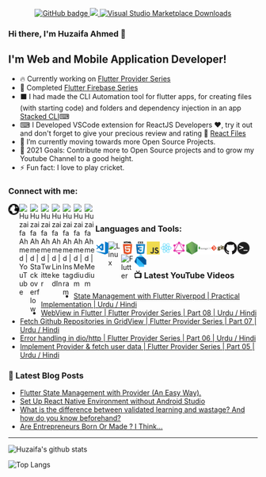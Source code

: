<p align="center">
  <a href="https://github.com/Huzaifaahmed20">
    <img src="https://img.shields.io/github/followers/Huzaifaahmed20?label=Followers&logo=GitHub&style=for-the-badge" alt="GitHub badge" />
  </a>
  <a href="http://twitter.com/Huzaifa_Ahmed19">
    <img src="https://img.shields.io/twitter/follow/Huzaifa_Ahmed19?label=Twitter&logo=twitter&style=for-the-badge" />
  </a>
<!--   <a href="https://www.youtube.com/c/LivDev">
    <img src="https://img.shields.io/youtube/views/zFuATOlE77w?label=YouTube&logo=YouTube&style=for-the-badge" />
  </a> -->
  <a href="https://marketplace.visualstudio.com/items?itemName=Huzaifa-Ahmed.react-files">
   <img alt="Visual Studio Marketplace Downloads" src="https://img.shields.io/visual-studio-marketplace/i/Huzaifa-Ahmed.react-files?color=%23007ACC&label=VS%20Code%20Extension&logo=Visual%20Studio%20Code&style=for-the-badge"/>
  </a>
</p>

### Hi there, I'm Huzaifa Ahmed 👋

## I'm Web and Mobile Application Developer!
- 🔥 Currently working on [Flutter Provider Series][flutter-provider-series]
- 🔭 Completed [Flutter Firebase Series][youtube-flutter-playlist]
- ⬛️  I had made the CLI Automation tool for flutter apps, for creating files (with starting code) and folders and dependency injection in an app [Stacked CLI][stacked-cli]⌨
- ⌨ I Developed VSCode extension for ReactJS Developers ❤️️, try it out and don't forget to give your precious review and rating 🌟 [React Files][react-files]
- 🌱  I’m currently moving towards more Open Source Projects.
- 🥅  2021 Goals: Contribute more to Open Source projects and to grow my Youtube Channel to a good height.
- ⚡  Fun fact: I love to play cricket.

### Connect with me:

[<img align="left" width="22px" src="https://raw.githubusercontent.com/iconic/open-iconic/master/svg/globe.svg" />][website]
[<img align="left" alt="Huzaifa Ahmed | YouTube" width="22px" src="https://cdn.jsdelivr.net/npm/simple-icons@v3/icons/youtube.svg" />][youtube]
[<img align="left" alt="Huzaifa Ahmed | Stackoverflow" width="22px" src="https://logodix.com/logo/379478.png" />][stackoverflow]
[<img align="left" alt="Huzaifa Ahmed | Twitter" width="22px" src="https://cdn.jsdelivr.net/npm/simple-icons@v3/icons/twitter.svg" />][twitter]
[<img align="left" alt="Huzaifa Ahmed | LinkedIn" width="22px" src="https://cdn.jsdelivr.net/npm/simple-icons@v3/icons/linkedin.svg" />][linkedin]
[<img align="left" alt="Huzaifa Ahmed | Instagram" width="22px" src="https://cdn.jsdelivr.net/npm/simple-icons@v3/icons/instagram.svg" />][instagram]
[<img align="left" alt="Huzaifa Ahmed | Medium" width="22px" src="https://seeklogo.com/images/M/medium-logo-93CDCF6451-seeklogo.com.png" />][medium]
[<img align="left" alt="Huzaifa Ahmed | Medium" width="22px" src="https://cdn.hashnode.com/res/hashnode/image/upload/v1592752137870/scHk9tTaA.png?auto=compress" />][hashnode]
<br />

### Languages and Tools:

<img align="left" alt="Visual Studio Code" width="26px" src="https://raw.githubusercontent.com/github/explore/80688e429a7d4ef2fca1e82350fe8e3517d3494d/topics/visual-studio-code/visual-studio-code.png" />

<img align="left" alt="Linux" width="26px" src="https://1000logos.net/wp-content/uploads/2017/03/LINUX-LOGO.png" />

<img align="left" alt="HTML5" width="26px" src="https://raw.githubusercontent.com/github/explore/80688e429a7d4ef2fca1e82350fe8e3517d3494d/topics/html/html.png" />

<img align="left" alt="CSS3" width="26px" src="https://raw.githubusercontent.com/github/explore/80688e429a7d4ef2fca1e82350fe8e3517d3494d/topics/css/css.png" />

<img align="left" alt="JavaScript" width="26px" src="https://raw.githubusercontent.com/github/explore/80688e429a7d4ef2fca1e82350fe8e3517d3494d/topics/javascript/javascript.png" />

<img align="left" alt="React" width="26px" src="https://raw.githubusercontent.com/github/explore/80688e429a7d4ef2fca1e82350fe8e3517d3494d/topics/react/react.png" />

<img align="left" alt="GraphQL" width="26px" src="https://raw.githubusercontent.com/github/explore/80688e429a7d4ef2fca1e82350fe8e3517d3494d/topics/graphql/graphql.png" />

<img align="left" alt="Node.js" width="26px" src="https://raw.githubusercontent.com/github/explore/80688e429a7d4ef2fca1e82350fe8e3517d3494d/topics/nodejs/nodejs.png" />

<img align="left" alt="MongoDB" width="26px" src="https://raw.githubusercontent.com/github/explore/80688e429a7d4ef2fca1e82350fe8e3517d3494d/topics/mongodb/mongodb.png" />

<img align="left" alt="Git" width="26px" src="https://raw.githubusercontent.com/github/explore/80688e429a7d4ef2fca1e82350fe8e3517d3494d/topics/git/git.png" />
<img align="left" alt="GitHub" width="26px" src="https://raw.githubusercontent.com/github/explore/78df643247d429f6cc873026c0622819ad797942/topics/github/github.png" />

<img align="left" alt="HTML5" width="26px" src="https://raw.githubusercontent.com/github/explore/80688e429a7d4ef2fca1e82350fe8e3517d3494d/topics/terminal/terminal.png" />

<img align="left" alt="Flutter" width="26px" src="https://cdn.worldvectorlogo.com/logos/flutter-logo.svg" />

<img align="left" alt="Dart" width="26px" src="https://raw.githubusercontent.com/github/explore/80688e429a7d4ef2fca1e82350fe8e3517d3494d/topics/dart/dart.png" />

<br/>
<br/>

### 📺 Latest YouTube Videos
<!-- YOUTUBE:START -->
- [State Management with Flutter Riverpod | Practical Implementation | Urdu / Hindi](https://www.youtube.com/watch?v=AEXY_SGWbXc)
- [WebView in Flutter | Flutter Provider Series | Part 08 | Urdu / Hindi](https://www.youtube.com/watch?v=VHvue2K8a4I)
- [Fetch Github Repositories in GridView | Flutter Provider Series | Part 07 | Urdu / Hindi](https://www.youtube.com/watch?v=2piJGyHCzOc)
- [Error handling in dio/http | Flutter Provider Series | Part 06 | Urdu / Hindi](https://www.youtube.com/watch?v=KXZB4u2vAOw)
- [Implement Provider & fetch user data | Flutter Provider Series | Part 05 | Urdu / Hindi](https://www.youtube.com/watch?v=_fu2UcAvH2A)
<!-- YOUTUBE:END -->

### 📕 Latest Blog Posts
<!-- BLOG-POST-LIST:START -->
- [Flutter State Management with Provider (An Easy Way).](https://medium.com/@huzaifaahmed_43162/flutter-state-management-with-provider-an-easy-way-d5f171b06f11?source=rss-8ebb63e9d468------2)
- [Set Up React Native Environment without Android Studio](https://medium.com/@huzaifaahmed_43162/set-up-react-native-environment-without-android-studio-2106890db912?source=rss-8ebb63e9d468------2)
- [What is the difference between validated learning and wastage? And how do you know beforehand?](https://medium.com/@huzaifaahmed_43162/what-is-the-difference-between-validated-learning-and-wastage-and-how-do-you-know-beforehand-e4308e9905b8?source=rss-8ebb63e9d468------2)
- [Are Entrepreneurs Born Or Made ? I Think...](https://medium.com/@huzaifaahmed_43162/are-entrepreneurs-born-or-made-i-think-c32e1dfaedc9?source=rss-8ebb63e9d468------2)
<!-- BLOG-POST-LIST:END -->

---

![Huzaifa's github stats](https://github-readme-stats.vercel.app/api?username=Huzaifaahmed20&count_private=true&show_icons=true&theme=highcontrast&hide_border=true&include_all_commits=true)



![Top Langs](https://github-readme-stats.vercel.app/api/top-langs/?username=Huzaifaahmed20&theme=highcontrast&hide_border=true&layout=compact)



[website]: https://huzaifaahmed20.github.io/
[twitter]: https://twitter.com/Huzaifa_Ahmed19
[youtube]: https://www.youtube.com/channel/UCLKS-qC6EvlE7bayfQsWPFw
[youtube-flutter-playlist]: https://www.youtube.com/watch?v=n2Q3eClZW6k&list=PL4r_2P8lRxljxIO1gNY9H1iZMGpYhinLA
[instagram]: https://www.instagram.com/_huzaifaahmed/
[linkedin]: https://www.linkedin.com/in/huzaifa-ahmed-mohammad/
[medium]: https://medium.com/@huzaifaahmed_43162
[hashnode]: https://huzaifaahmed.hashnode.dev/
[stackoverflow]: https://stackoverflow.com/users/8249032/huzaifa-ahmed
[stacked-cli]: https://pub.dev/packages/stacked_cli
[react-files]: https://marketplace.visualstudio.com/items?itemName=Huzaifa-Ahmed.react-files
[flutter-provider-series]: https://www.youtube.com/watch?v=ZiwS2sTmQBA&list=PL4r_2P8lRxlg2eDizFXeiDhWYckwn5zqK
